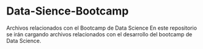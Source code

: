 # Data-Sience-Bootcamp
Archivos relacionados con el Bootcamp de Data Science
En este repositorio se irán cargando archivos relacionados con el desarrollo del bootcamp de Data Science.